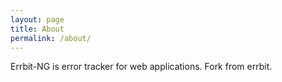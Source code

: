 ```yaml
---
layout: page
title: About
permalink: /about/
---
```


Errbit-NG is error tracker for web applications. Fork from errbit.
